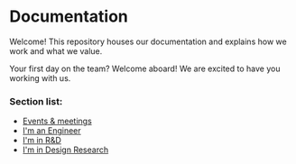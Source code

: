 # Documentation

Welcome! This repository houses our documentation and explains how we work and what we value.

Your first day on the team? Welcome aboard! We are excited to have you working with us.

### Section list:
* [Events & meetings](/events-meetings)
* [I'm an Engineer](/engineering)
* [I'm in R&D](/rnd)
* [I'm in Design Research](/design-research)
